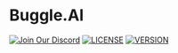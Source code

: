 # Buggle.AI
[![Join Our Discord](https://img.shields.io/discord/541806481683644438.svg?color=7289da&label=Discord&logo=discord)](https://discord.gg/ajh5x7Z)
[![LICENSE](https://img.shields.io/badge/license-MIT-green.svg)](https://github.com/YourNetworkNerd/Buggle.AI/blob/master/LICENSE)
[![VERSION](https://img.shields.io/badge/version-0.0.0-blue.svg)](https://github.com/YourNetworkNerd/Buggle.AI/blob/master/package.json)

